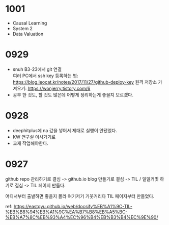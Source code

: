 # 1001
- Causal Learning
- System 2
- Data Valuation

# 0929
- snuh B3-23에서 git 연결  
여러 PC에서 ssh key 등록하는 법: https://blog.leocat.kr/notes/2017/11/27/github-deploy-key
원격 저장소 가져오기: https://wonjerry.tistory.com/6
- 공부 한 것도, 할 것도 많은데 어떻게 정리하는게 좋을지 모르겠다.

# 0928
- deephitplus에 na 값을 넣어서 제대로 실행이 안됐었다.
- KW 연구실 이사가기로
- 교재 작업해야한다.

# 0927
github repo 관리하기로 결심
-> github.io blog 만들기로 결심
-> TIL / 일일커밋 하기로 결심
-> TIL 페이지 만들다.

어디서부터 출발하면 좋을지 몰라 여기저기 기웃거리다 TIL 페이지부터 만들었다.

ref: https://eastgyu.github.io/web/docsify%EB%A1%9C-TIL-%EB%B8%94%EB%A1%9C%EA%B7%B8%EB%A5%BC-%EB%A7%8C%EB%93%A4%EC%96%B4%EB%B3%B4%EC%9E%90/
